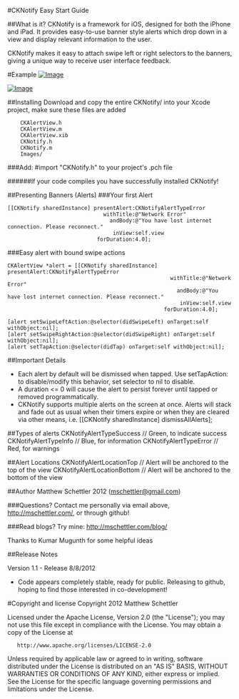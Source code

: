 #CKNotify Easy Start Guide

##What is it?
CKNotify is a framework for iOS, designed for both the iPhone and iPad. It provides easy-to-use banner style alerts which drop down in a view and display relevant information to the user. 

CKNotify makes it easy to attach swipe left or right selectors to the banners, giving a unique way to receive user interface feedback.

#Example
[ ![Image](https://raw.github.com/mschettler/CKNotify/master/Example/example_alert.png "CKNotify - Example Alert") ]()

[ ![Image](https://raw.github.com/mschettler/CKNotify/master/Example/example_iphone.png "CKNotify - iPhone Example") ]()


##Installing
Download and copy the entire CKNotify/ into your Xcode project, make sure these files are added

        CKAlertView.h
        CKAlertView.m
        CKAlertView.xib
        CKNotify.h
        CKNotify.m
        Images/
        
###Add: 
        #import "CKNotify.h"
to your project's .pch file

######If your code compiles you have successfully installed CKNotify!

##Presenting Banners (Alerts)
###Your first Alert


    [[CKNotify sharedInstance] presentAlert:CKNotifyAlertTypeError
                                  withTitle:@"Network Error"
                                    andBody:@"You have lost internet connection. Please reconnect."
                                     inView:self.view
                                forDuration:4.0];


###Easy alert with bound swipe actions


    CKAlertView *alert = [[CKNotify sharedInstance] presentAlert:CKNotifyAlertTypeError
                                                       withTitle:@"Network Error"
                                                         andBody:@"You have lost internet connection. Please reconnect."
                                                          inView:self.view
                                                     forDuration:4.0];
    
    [alert setSwipeLeftAction:@selector(didSwipeLeft) onTarget:self withObject:nil];
    [alert setSwipeRightAction:@selector(didSwipeRight) onTarget:self withObject:nil];
    [alert setTapAction:@selector(didTap) onTarget:self withObject:nil];


##Important Details
- Each alert by default will be dismissed when tapped. Use setTapAction: to disable/modify this behavior, set selector to nil to disable.
- A duration <= 0 will cause the alert to persist forever until tapped or removed programmatically.
- CKNotify supports multiple alerts on the screen at once. Alerts will stack and fade out as usual when their timers expire or when they are cleared via other means, i.e. [[CKNotify sharedInstance] dismissAllAlerts];

##Types of alerts
    CKNotifyAlertTypeSuccess  // Green, to indicate success
    CKNotifyAlertTypeInfo     // Blue, for information
    CKNotifyAlertTypeError    // Red, for warnings

##Alert Locations
    CKNotifyAlertLocationTop     // Alert will be anchored to the top of the view
    CKNotifyAlertLocationBottom  // Alert will be anchored to the bottom of the view


##Author
Matthew Schettler 2012 (mschettler@gmail.com)

###Questions? Contact me personally via email above, http://mschettler.com/, or through github!

###Read blogs? Try mine: http://mschettler.com/blog/

Thanks to Kumar Mugunth for some helpful ideas

##Release Notes

Version 1.1 - Release 8/8/2012
* Code appears completely stable, ready for public. Releasing to github, hoping to find those interested in co-development!

#Copyright and license
Copyright 2012 Matthew Schettler

   Licensed under the Apache License, Version 2.0 (the "License");
   you may not use this file except in compliance with the License.
   You may obtain a copy of the License at

       http://www.apache.org/licenses/LICENSE-2.0

   Unless required by applicable law or agreed to in writing, software
   distributed under the License is distributed on an "AS IS" BASIS,
   WITHOUT WARRANTIES OR CONDITIONS OF ANY KIND, either express or implied.
   See the License for the specific language governing permissions and
   limitations under the License.